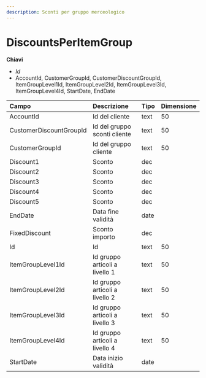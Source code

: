 ```yaml
---
description: Sconti per gruppo merceologico
---
```


# DiscountsPerItemGroup

**Chiavi**

* _Id_
* AccountId, CustomerGroupId, CustomerDiscountGroupId, ItemGroupLevel1Id, ItemGroupLevel2Id, ItemGroupLevel3Id, ItemGroupLevel4Id, StartDate, EndDate

| Campo | Descrizione | Tipo | Dimensione |
| :--- | :--- | :--- | :--- |
| AccountId | Id del cliente | text | 50 |
| CustomerDiscountGroupId | Id del gruppo sconti cliente | text | 50 |
| CustomerGroupId | Id del gruppo cliente | text | 50 |
| Discount1 | Sconto | dec |  |
| Discount2 | Sconto | dec |  |
| Discount3 | Sconto | dec |  |
| Discount4 | Sconto | dec |  |
| Discount5 | Sconto | dec |  |
| EndDate | Data fine validità | date |  |
| FixedDiscount | Sconto importo | dec |  |
| Id | Id | text | 50 |
| ItemGroupLevel1Id | Id gruppo articoli a livello 1 | text | 50 |
| ItemGroupLevel2Id | Id gruppo articoli a livello 2 | text | 50 |
| ItemGroupLevel3Id | Id gruppo articoli a livello 3 | text | 50 |
| ItemGroupLevel4Id | Id gruppo articoli a livello 4 | text | 50 |
| StartDate | Data inizio validità | date |  |

